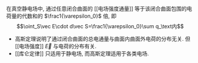 在真空静电场中, 通过任意闭合曲面的 [[电场强度通量]] 等于该闭合曲面包围的电荷量的代数和的 $\frac1{\varepsilon_0}$ 倍, 即 $$\oint_S\vec E\cdot d\vec S=\frac1{\varepsilon_0}\sum q_\text内$$
- 高斯定理说明了通过闭合曲面的总电通量与曲面内曲面外电荷的分布无关. 但 [[电场强度]] $\vec E$ 与电荷的分布有关. 
- [[库仑定律]] 只适用于静电场, 而高斯定理适用于各类电场. 
